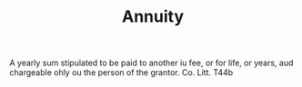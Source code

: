 ---
title: Annuity
permalink: "/definitions/annuity.html"
body: A yearly sum stipulated to be paid to another iu fee, or for life, or years,
  aud chargeable ohly ou the person of the grantor. Co. Litt. T44b
published_at: '2018-07-07'
layout: post
---